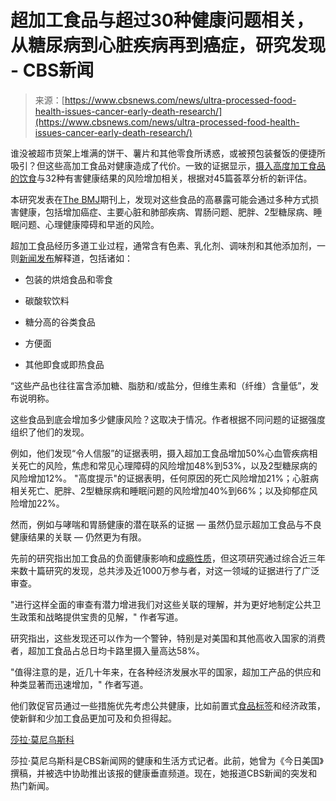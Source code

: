 <!--yml

category: 未分类

date: 2024-05-27 14:29:56

-->

# 超加工食品与超过30种健康问题相关，从糖尿病到心脏疾病再到癌症，研究发现 - CBS新闻

> 来源：[https://www.cbsnews.com/news/ultra-processed-food-health-issues-cancer-early-death-research/](https://www.cbsnews.com/news/ultra-processed-food-health-issues-cancer-early-death-research/)

谁没被超市货架上堆满的饼干、薯片和其他零食所诱惑，或被预包装餐饭的便捷所吸引？但这些高加工食品对健康造成了代价。一致的证据显示，[摄入高度加工食品的饮食](https://www.cbsnews.com/news/ultra-processed-foods-calories-american-diet/)与32种有害健康结果的风险增加相关，根据对45篇荟萃分析的新评估。

本研究发表在[The BMJ](https://www.bmj.com/content/384/bmj-2023-077310)期刊上，发现对这些食品的高暴露可能会通过多种方式损害健康，包括增加癌症、主要心脏和肺部疾病、胃肠问题、肥胖、2型糖尿病、睡眠问题、心理健康障碍和早逝的风险。

超加工食品经历多道工业过程，通常含有色素、乳化剂、调味剂和其他添加剂，一则[新闻发布](https://www.eurekalert.org/news-releases/1035752)解释道，包括诸如：

+   包装的烘焙食品和零食

+   碳酸软饮料

+   糖分高的谷类食品

+   方便面

+   其他即食或即热食品

“这些产品也往往富含添加糖、脂肪和/或盐分，但维生素和（纤维）含量低”，发布说明称。

这些食品到底会增加多少健康风险？这取决于情况。作者根据不同问题的证据强度组织了他们的发现。

例如，他们发现“令人信服”的证据表明，摄入超加工食品增加50%心血管疾病相关死亡的风险，焦虑和常见心理障碍的风险增加48%到53%，以及2型糖尿病的风险增加12%。 "高度提示"的证据表明，任何原因的死亡风险增加21%；心脏病相关死亡、肥胖、2型糖尿病和睡眠问题的风险增加40%到66%；以及抑郁症风险增加22%。

然而，例如与哮喘和胃肠健康的潜在联系的证据 — 虽然仍显示超加工食品与不良健康结果的关联 — 仍然更为有限。

先前的研究指出加工食品的负面健康影响和[成瘾性质](https://www.cbsnews.com/boston/news/ultra-processed-foods-could-be-as-addictive-as-smoking-study-says/)，但这项研究通过综合近三年来数十篇研究的发现，总共涉及近1000万参与者，对这一领域的证据进行了广泛审查。

"进行这样全面的审查有潜力增进我们对这些关联的理解，并为更好地制定公共卫生政策和战略提供宝贵的见解，" 作者写道。

研究指出，这些发现还可以作为一个警钟，特别是对美国和其他高收入国家的消费者，超加工食品占总日均卡路里摄入量高达58%。

"值得注意的是，近几十年来，在各种经济发展水平的国家，超加工产品的供应和种类显著而迅速增加，" 作者写道。

他们敦促官员通过一些措施优先考虑公共健康，比如前置式[食品标签](https://www.cbsnews.com/news/healthy-logo-fda-which-foods-qualify/)和经济政策，使新鲜和少加工食品更加可及和负担得起。

[莎拉·莫尼乌斯科](https://www.cbsnews.com/team/sara-moniuszko/)

莎拉·莫尼乌斯科是CBS新闻网的健康和生活方式记者。此前，她曾为《今日美国》撰稿，并被选中协助推出该报的健康垂直频道。现在，她报道CBS新闻的突发和热门新闻。
